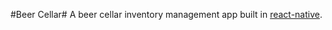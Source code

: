 #Beer Cellar#
A beer cellar inventory management app built in [react-native](https://facebook.github.io/react-native/).